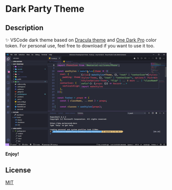 # Dark Party Theme

## Description

✨ VSCode dark theme based on [Dracula theme](https://draculatheme.com/visual-studio-code) and [One Dark Pro](https://binaryify.github.io/OneDark-Pro) color token. For personal use, feel free to download if you want to use it too.

![Screenshot](./img/screenshot.png)

**Enjoy!**

## License

[MIT](https://github.com/ryuukibeat/Dark-Party/blob/master/LICENSE)
